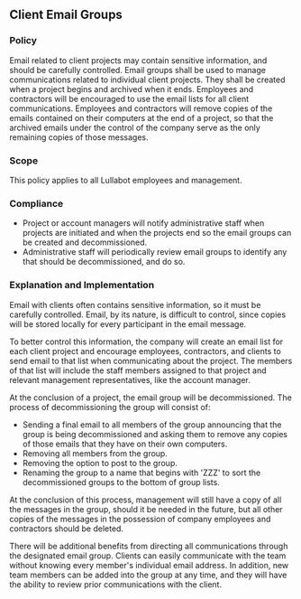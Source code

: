 ## Client Email Groups

### Policy
Email related to client projects may contain sensitive information, and should be carefully controlled. Email groups shall be used to manage communications related to individual client projects. They shall be created when a project begins and archived when it ends. Employees and contractors will be encouraged to use the email lists for all client communications. Employees and contractors will remove copies of the emails contained on their computers at the end of a project, so that the archived emails under the control of the company serve as the only remaining copies of those messages.

### Scope
This policy applies to all Lullabot employees and management.

### Compliance
- Project or account managers will notify administrative staff when projects are initiated and when the projects end so the email groups can be created and decommissioned.
- Administrative staff will periodically review email groups to identify any that should be decommissioned, and do so.

### Explanation and Implementation
Email with clients often contains sensitive information, so it must be carefully controlled. Email, by its nature, is difficult to control, since copies will be stored locally for every participant in the email message.

To better control this information, the company will create an email list for each client project and encourage employees, contractors, and clients to send email to that list when communicating about the project. The members of that list will include the staff members assigned to that project and relevant management representatives, like the account manager.

At the conclusion of a project, the email group will be decommissioned. The process of decommissioning the group will consist of:

- Sending a final email to all members of the group announcing that the group is being decommissioned and asking them to remove any copies of those emails that they have on their own computers.
- Removing all members from the group.
- Removing the option to post to the group.
- Renaming the group to a name that begins with 'ZZZ' to sort the decommissioned groups to the bottom of group lists.

At the conclusion of this process, management will still have a copy of all the messages in the group, should it be needed in the future, but all other copies of the messages in the possession of company employees and contractors should be deleted.

There will be additional benefits from directing all communications through the designated email group. Clients can easily communicate with the team without knowing every member's individual email address. In addition, new team members can be added into the group at any time, and they will have the ability to review prior communications with the client.
